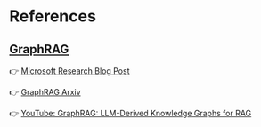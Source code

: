 # References

## [GraphRAG](https://github.com/microsoft/graphrag)

👉 [Microsoft Research Blog Post](https://www.microsoft.com/en-us/research/blog/graphrag-unlocking-llm-discovery-on-narrative-private-data/)

👉 [GraphRAG Arxiv](https://arxiv.org/pdf/2404.16130)

👉 [YouTube: GraphRAG: LLM-Derived Knowledge Graphs for RAG](https://www.youtube.com/watch?v=r09tJfON6kE&t=1s)
